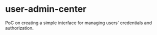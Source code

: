 user-admin-center
=================

PoC on creating a simple interface for managing users' credentials and authorization.

